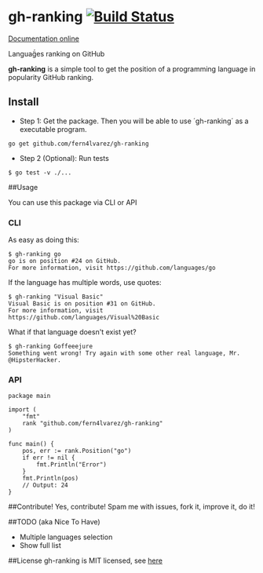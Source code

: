 # gh-ranking [![Build Status](https://travis-ci.org/fern4lvarez/gh-ranking.png)](https://travis-ci.org/fern4lvarez/gh-ranking) 
[Documentation online](http://godoc.org/github.com/fern4lvarez/gh-ranking)

Languag̈́es ranking on GitHub

**gh-ranking** is a simple tool to get the position of a programming language in popularity GitHub ranking.

## Install

* Step 1: Get the package. Then you will be able to use ´gh-ranking´ as a executable program. 

```
go get github.com/fern4lvarez/gh-ranking
```

* Step 2 (Optional): Run tests

```
$ go test -v ./...
```

##Usage

You can use this package via CLI or API

### CLI
As easy as doing this:

```
$ gh-ranking go
go is on position #24 on GitHub.
For more information, visit https://github.com/languages/go
```

If the language has multiple words, use quotes:

```
$ gh-ranking "Visual Basic"
Visual Basic is on position #31 on GitHub.
For more information, visit https://github.com/languages/Visual%20Basic
```

What if that language doesn't exist yet?
```
$ gh-ranking Goffeeejure
Something went wrong! Try again with some other real language, Mr. @HipsterHacker.
```

### API

```
package main

import (
    "fmt"
    rank "github.com/fern4lvarez/gh-ranking"
)

func main() {
    pos, err := rank.Position("go")
    if err != nil {
        fmt.Println("Error")
    }
    fmt.Println(pos)
    // Output: 24
}
```

##Contribute!
Yes, contribute! Spam me with issues, fork it, improve it, do it!

##TODO (aka Nice To Have)
* Multiple languages selection
* Show full list

##License
gh-ranking is MIT licensed, see [here](https://github.com/fern4lvarez/gh-ranking/blob/master/LICENSE)